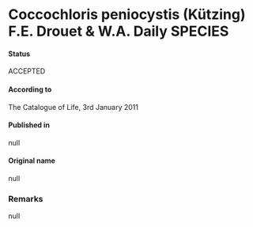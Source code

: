 Coccochloris peniocystis (Kützing) F.E. Drouet & W.A. Daily SPECIES
=======

#### Status
ACCEPTED

#### According to
The Catalogue of Life, 3rd January 2011

#### Published in
null

#### Original name
null

### Remarks
null